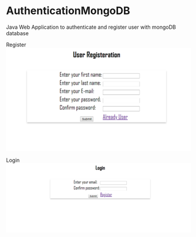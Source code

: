 # AuthenticationMongoDB
Java Web Application to authenticate and register user with mongoDB database

Register 
![register](https://github.com/sing5745/AuthenticationMongoDB/raw/master/screenshots/register.PNG)

Login
![login](https://github.com/sing5745/AuthenticationMongoDB/raw/master/screenshots/login.PNG)




